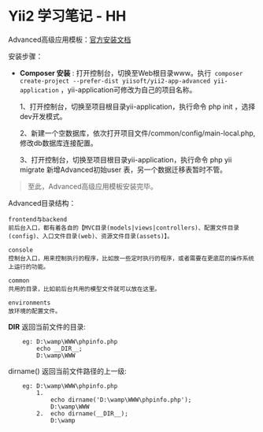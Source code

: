 <h1>Yii2 学习笔记 - HH</h1>

Advanced高级应用模板：[官方安装文档](https://github.com/yiisoft/yii2-app-advanced/blob/master/docs/guide/start-installation.md)

安装步骤：

- **Composer 安装** : 打开控制台，切换至Web根目录www。执行` composer create-project --prefer-dist yiisoft/yii2-app-advanced yii-application` ，yii-application可修改为自己的项目名称。

    1、打开控制台，切换至项目根目录yii-application，执行命令 php init ，选择dev开发模式。

    2、新建一个空数据库，依次打开项目文件/common/config/main-local.php,修改db数据库连接配置。
    
    3、打开控制台，切换至项目根目录yii-application，执行命令 php yii migrate 新增Advanced初始user
    表，另一个数据迁移表暂时不管。
    
> 至此，Advanced高级应用模板安装完毕。

Advanced目录结构：
```
frontend与backend
前后台入口，都有着各自的【MVC目录(models|views|controllers)、配置文件目录(config)、入口文件目录(web)、资源文件目录(assets)】。

console
控制台入口，用来控制执行的程序，比如放一些定时执行的程序，或者需要在更底层的操作系统上运行的功能。

common
共用的目录，比如前后台共用的模型文件就可以放在这里。

environments
放环境的配置文件。
```

__DIR__ 返回当前文件的目录:
```
    eg: D:\wamp\WWW\phpinfo.php
        echo __DIR__;
        D:\wamp\WWW
```

dirname() 返回当前文件路径的上一级:
```
    eg: D:\wamp\WWW\phpinfo.php
        1.
            echo dirname('D:\wamp\WWW\phpinfo.php');
            D:\wamp\WWW
        2.  echo dirname(__DIR__);
            D:\wamp
```